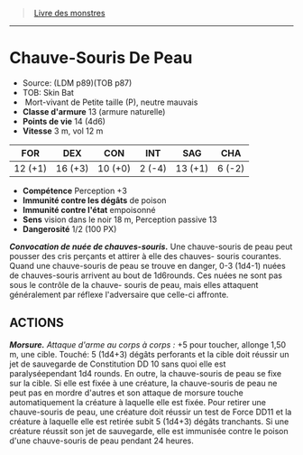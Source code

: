﻿> [Livre des monstres](tome_of_beasts.md)

---

# Chauve-Souris De Peau

- Source: (LDM p89)(TOB p87)
- TOB: Skin Bat
-  Mort-vivant de Petite taille (P), neutre mauvais
- **Classe d'armure** 13 (armure naturelle)
- **Points de vie** 14 (4d6)
- **Vitesse** 3 m, vol 12 m

|FOR|DEX|CON|INT|SAG|CHA|
|---|---|---|---|---|---|
|12 (+1)|16 (+3)|10 (+0)|2 (-4)|13 (+1)|6 (-2)|

- **Compétence** Perception +3
- **Immunité contre les dégâts** de poison
- **Immunité contre l'état** empoisonné
- **Sens** vision dans le noir 18 m, Perception passive 13
- **Dangerosité** 1/2 (100 PX)

**_Convocation de nuée de chauves-souris._** Une chauve-souris de peau peut pousser des cris perçants et attirer à elle des chauves- souris courantes. Quand une chauve-souris de peau se trouve en danger, 0-3 (1d4-1) nuées de chauves-souris arrivent au bout de 1d6rounds. Ces nuées ne sont pas sous le contrôle de la chauve- souris de peau, mais elles attaquent généralement par réflexe l'adversaire que celle-ci affronte.

## ACTIONS

**_Morsure._** _Attaque d'arme au corps à corps :_ +5 pour toucher, allonge 1,50 m, une cible. Touché: 5 (1d4+3) dégâts perforants et la cible doit réussir un jet de sauvegarde de Constitution DD 10 sans quoi elle est paralyséependant 1d4 rounds. En outre, la chauve-souris de peau se fixe sur la cible. Si elle est fixée à une créature, la chauve-souris de peau ne peut pas en mordre d'autres et son attaque de morsure touche automatiquement la créature à laquelle elle est fixée. Pour retirer une chauve-souris de peau, une créature doit réussir un test de Force DD11 et la créature à laquelle elle est retirée subit 5 (1d4+3) dégâts tranchants. Si une créature réussit son jet de sauvegarde, elle est immunisée contre le poison d'une chauve-souris de peau pendant 24 heures.

